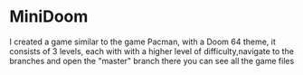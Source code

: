 # MiniDoom
 I created a game similar to the game Pacman, with a Doom 64 theme, it consists of 3 levels, each with with a higher level of difficulty,navigate to the branches and open the "master" branch there you can see all the game files 
